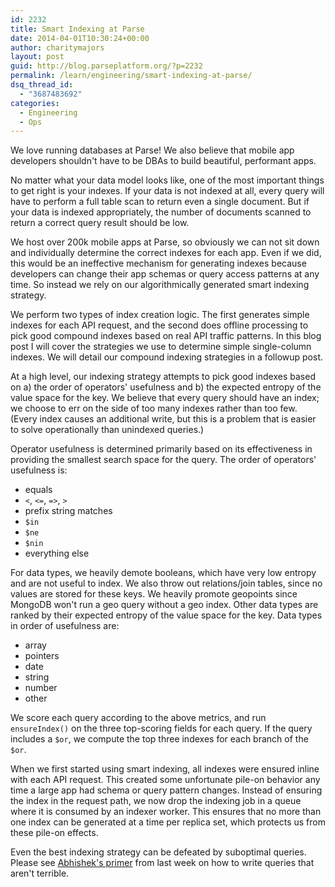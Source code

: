```yaml
---
id: 2232
title: Smart Indexing at Parse
date: 2014-04-01T10:30:24+00:00
author: charitymajors
layout: post
guid: http://blog.parseplatform.org/?p=2232
permalink: /learn/engineering/smart-indexing-at-parse/
dsq_thread_id:
  - "3687483692"
categories:
  - Engineering
  - Ops
---
```

We love running databases at Parse! We also believe that mobile app developers shouldn't have to be DBAs to build beautiful, performant apps.

No matter what your data model looks like, one of the most important things to get right is your indexes. If your data is not indexed at all, every query will have to perform a full table scan to return even a single document. But if your data is indexed appropriately, the number of documents scanned to return a correct query result should be low.

We host over 200k mobile apps at Parse, so obviously we can not sit down and individually determine the correct indexes for each app. Even if we did, this would be an ineffective mechanism for generating indexes because developers can change their app schemas or query access patterns at any time. So instead we rely on our algorithmically generated smart indexing strategy.

We perform two types of index creation logic. The first generates simple indexes for each API request, and the second does offline processing to pick good compound indexes based on real API traffic patterns. In this blog post I will cover the strategies we use to determine simple single-column indexes. We will detail our compound indexing strategies in a followup post.

At a high level, our indexing strategy attempts to pick good indexes based on a) the order of operators' usefulness and b) the expected entropy of the value space for the key. We believe that every query should have an index; we choose to err on the side of too many indexes rather than too few. (Every index causes an additional write, but this is a problem that is easier to solve operationally than unindexed queries.)

Operator usefulness is determined primarily based on its effectiveness in providing the smallest search space for the query. The order of operators' usefulness is:

<ul class="standard-list">
  <li>
    equals
  </li>
  <li>
    <code>&lt;</code>, <code>&lt;=</code>, <code>=&gt;</code>, <code>&gt;</code>
  </li>
  <li>
    prefix string matches
  </li>
  <li>
    <code>$in</code>
  </li>
  <li>
    <code>$ne</code>
  </li>
  <li>
    <code>$nin</code>
  </li>
  <li>
    everything else
  </li>
</ul>

For data types, we heavily demote booleans, which have very low entropy and are not useful to index. We also throw out relations/join tables, since no values are stored for these keys. We heavily promote geopoints since MongoDB won't run a geo query without a geo index. Other data types are ranked by their expected entropy of the value space for the key. Data types in order of usefulness are:

<ul class="standard-list">
  <li>
    array
  </li>
  <li>
    pointers
  </li>
  <li>
    date
  </li>
  <li>
    string
  </li>
  <li>
    number
  </li>
  <li>
    other
  </li>
</ul>

We score each query according to the above metrics, and run `ensureIndex()` on the three top-scoring fields for each query. If the query includes a `$or`, we compute the top three indexes for each branch of the `$or`.

When we first started using smart indexing, all indexes were ensured inline with each API request. This created some unfortunate pile-on behavior any time a large app had schema or query pattern changes. Instead of ensuring the index in the request path, we now drop the indexing job in a queue where it is consumed by an indexer worker. This ensures that no more than one index can be generated at a time per replica set, which protects us from these pile-on effects.

Even the best indexing strategy can be defeated by suboptimal queries. Please see [Abhishek's primer](http://blog.parseplatform.org/2014/03/27/efficient-parse-queries/) from last week on how to write queries that aren't terrible.